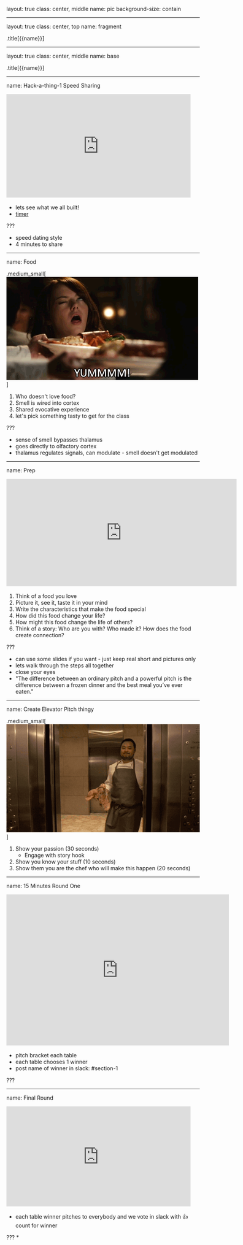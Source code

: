 layout: true
class: center, middle
name: pic
background-size: contain

---

layout: true
class: center, top
name: fragment

.title[{{name}}]

---
layout: true
class: center, middle
name: base

.title[{{name}}]



---
name: Hack-a-thing-1 Speed Sharing

<iframe src="https://giphy.com/embed/tQ8uT9t0uK92M" width="480" height="270" frameBorder="0" class="giphy-embed" allowFullScreen></iframe>

* lets see what we all built!
* [timer](http://www.intervaltimer.com/timers/8076716-hack-a-thing-speed-share)

???
* speed dating style
* 4 minutes to share




---
name: Food

.medium_small[![](img/yum.gif)]

1. Who doesn't love food?
1. Smell is wired into cortex
1. Shared evocative experience
1. let's pick something tasty to get for the class

???
* sense of smell bypasses thalamus
* goes directly to olfactory cortex
* thalamus regulates signals, can modulate - smell doesn't get modulated



---
name: Prep

<iframe width="600" height="280" src="https://www.youtube.com/embed/uXPlzdTcA-I?rel=0&amp;showinfo=0" frameborder="0" allowfullscreen></iframe>

1. Think of a food you love
1. Picture it, see it, taste it in your mind
1. Write the characteristics that make the food special
1. How did this food change your life?
1. How might this food change the life of others?
1. Think of a story: Who are you with? Who made it? How does the food create connection?


???
* can use some slides if you want - just keep real short and pictures only
* lets walk through the steps all together
* close your eyes
* "The difference between an ordinary pitch and a powerful pitch is the difference between a frozen dinner and the best meal you’ve ever eaten."


---
name: Create Elevator Pitch thingy

.medium_small[![](img/elevator-food.gif)]

1. Show your passion (30 seconds)
    * Engage with story hook
1. Show you know your stuff (10 seconds)
1. Show them you are the chef who will make this happen (20 seconds)



---
name: 15 Minutes Round One

<iframe src="https://giphy.com/embed/97ZWlB7ENlalq" width="580" height="394" frameBorder="0" class="giphy-embed" allowFullScreen></iframe>

* pitch bracket each table
* each table chooses 1 winner
* post name of winner in slack: #section-1


???

---
name: Final Round

<iframe src="https://giphy.com/embed/2s7lb48XP0yje" width="480" height="261" frameBorder="0" class="giphy-embed" allowFullScreen></iframe>

* each table winner pitches to everybody and we vote in slack with 👍 count for winner

???
*
